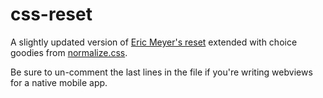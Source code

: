 # css-reset

A slightly updated version of [Eric Meyer's reset](http://meyerweb.com/eric/tools/css/reset/) extended with choice goodies from [normalize.css](http://necolas.github.io/normalize.css/).

Be sure to un-comment the last lines in the file if you're writing webviews for a native mobile app.